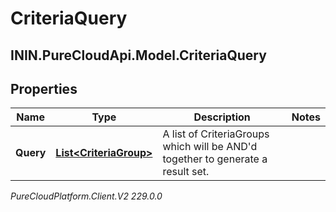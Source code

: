 # CriteriaQuery

## ININ.PureCloudApi.Model.CriteriaQuery

## Properties

|Name | Type | Description | Notes|
|------------ | ------------- | ------------- | -------------|
| **Query** | [**List&lt;CriteriaGroup&gt;**](CriteriaGroup) | A list of CriteriaGroups which will be AND&#39;d together to generate a result set. | |



_PureCloudPlatform.Client.V2 229.0.0_
